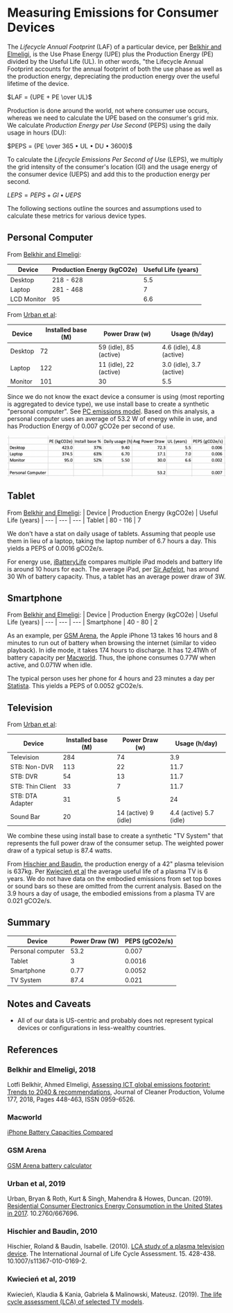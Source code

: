 # Measuring Emissions for Consumer Devices

The *Lifecycle Annual Footprint* (LAF) of a particular device, per [Belkhir and Elmeligi](#belkhir-and-elmeligi-2018), is the Use Phase Energy (UPE) plus the Production Energy (PE) divided by the Useful Life (UL). In other words, "the Lifecycle Annual Footprint accounts for the annual footprint of both the use phase as well as the production energy, depreciating the production energy over the useful lifetime of the device.

$LAF = {UPE + PE \over UL}$

Production is done around the world, not where consumer use occurs, whereas we need to calculate the UPE based on the consumer's grid mix. We calculate *Production Energy per Use Second* (PEPS) using the daily usage in hours (DU):

$PEPS = {PE \over 365 • UL • DU • 3600}$

To calculate the *Lifecycle Emissions Per Second of Use* (LEPS), we multiply the grid intensity of the consumer's location (GI) and the usage energy of the consumer device (UEPS) and add this to the production energy per second.

$LEPS = {PEPS + GI • UEPS}$

The following sections outline the sources and assumptions used to calculate these metrics for various device types.

## Personal Computer

From [Belkhir and Elmeligi](#belkhir-and-elmeligi-2018):

| Device | Production Energy (kgCO2e) | Useful Life (years)
| --- | --- | ---
| Desktop | 218 - 628 | 5.5
| Laptop | 281 - 468 | 7
| LCD Monitor | 95 | 6.6

From [Urban et al](#urban-et-al-2019):

| Device | Installed base (M) | Power Draw (w) | Usage (h/day)
| --- | --- | --- | ---
| Desktop | 72 | 59 (idle), 85 (active) | 4.6 (idle), 4.8 (active)
| Laptop | 122 | 11 (idle), 22 (active) | 3.0 (idle), 3.7 (active)
| Monitor | 101 | 30 | 5.5

Since we do not know the exact device a consumer is using (most reporting is aggregated to device type), we use install base to create a synthetic "personal computer". See [PC emissions model](./pc_emissions_model.xlsx). Based on this analysis, a personal conputer uses an average of 53.2 W of energy while in use, and has Production Energy of 0.007 gCO2e per second of use.

![Visual representation of the PC emissions model](pc_emissions_model.png)

## Tablet

From [Belkhir and Elmeligi](#belkhir-and-elmeligi-2018):
| Device | Production Energy (kgCO2e) | Useful Life (years)
| --- | --- | ---
| Tablet | 80 - 116 | 7


We don't have a stat on daily usage of tablets. Assuming that people use them in lieu of a laptop, taking the laptop number of 6.7 hours a day. This yields a PEPS of 0.0016 gCO2e/s.

For energy use, [iBatteryLife](https://ibatterylife.com/ipad-battery-life-test/) compares multiple iPad models and battery life is around 10 hours for each. The average iPad, per [Sir Apfelot](https://sir-apfelot.de/en/battery-capacity-ipad-mah-19060/), has around 30 Wh of battery capacity. Thus, a tablet has an average power draw of 3W.


## Smartphone

From [Belkhir and Elmeligi](#belkhir-and-elmeligi-2018):
| Device | Production Energy (kgCO2e) | Useful Life (years)
| --- | --- | ---
| Smartphone | 40 - 80 | 2

As an example, per [GSM Arena](#gsmarena), the Apple iPhone 13 takes 16 hours and 8 minutes to run out of battery when browsing the internet (similar to video playback). In idle mode, it takes 174 hours to discharge. It has 12.41Wh of battery capacity per [Macworld](#macworld). Thus, the iphone consumes 0.77W when active, and 0.071W when idle.

The typical person uses her phone for 4 hours and 23 minutes a day per [Statista](https://www.statista.com/statistics/1045353/mobile-device-daily-usage-time-in-the-us/). This yields a PEPS of 0.0052 gCO2e/s.

## Television

From [Urban et al](#urban-bryan-and-roth-2019):

| Device | Installed base (M) | Power Draw (w) | Usage (h/day)
| --- | --- | --- | ---
| Television | 284 | 74 | 3.9
| STB: Non-DVR | 113 | 22 | 11.7
| STB: DVR | 54 | 13 | 11.7
| STB: Thin Client | 33 | 7 | 11.7
| STB: DTA Adapter | 31 | 5 | 24
| Sound Bar | 20 | 14 (active) 9 (idle) | 4.4 (active) 5.7 (idle)

We combine these using install base to create a synthetic "TV System" that represents the full power draw of the consumer setup. The weighted power draw of a typical setup is 87.4 watts.

From [Hischier and Baudin](#hischier-and-baudin-2010), the production energy of a 42" plasma television is 637kg. Per [Kwiecień et al](#kwiecień-et-al-2019) the average useful life of a plasma TV is 6 years. We do not have data on the embodied emissions from set top boxes or sound bars so these are omitted from the current analysis. Based on the 3.9 hours a day of usage, the embodied emissions from a plasma TV are 0.021 gCO2e/s.

## Summary

| Device | Power Draw (W) | PEPS (gCO2e/s)
| --- | --- | ---
| Personal computer | 53.2 | 0.007
| Tablet | 3 | 0.0016
| Smartphone | 0.77 | 0.0052
| TV System | 87.4 | 0.021

## Notes and Caveats

- All of our data is US-centric and probably does not represent typical devices or configurations in less-wealthy countries.

## References

### Belkhir and Elmeligi, 2018

Lotfi Belkhir, Ahmed Elmeligi,
[Assessing ICT global emissions footprint: Trends to 2040 & recommendations](https://doi.org/10.1016/j.jclepro.2017.12.239),
Journal of Cleaner Production, Volume 177, 2018, Pages 448-463, ISSN 0959-6526.

### Macworld

[iPhone Battery Capacities Compared](https://www.macworld.com/article/678413/iphone-battery-capacities-compared-all-iphones-battery-life-in-mah-and-wh.html)

### GSM Arena

[GSM Arena battery calculator](https://www.gsmarena.com/battery-test.php3)

### Urban et al, 2019

Urban, Bryan & Roth, Kurt & Singh, Mahendra & Howes, Duncan. (2019). [Residential Consumer Electronics Energy Consumption in the United States in 2017](https://www.researchgate.net/publication/335911295_Residential_Consumer_Electronics_Energy_Consumption_in_the_United_States_in_2017). 10.2760/667696.

### Hischier and Baudin, 2010

Hischier, Roland & Baudin, Isabelle. (2010). [LCA study of a plasma television device](https://www.researchgate.net/publication/226516835_LCA_study_of_a_plasma_television_device). The International Journal of Life Cycle Assessment. 15. 428-438. 10.1007/s11367-010-0169-2. 

### Kwiecień et al, 2019

Kwiecień, Klaudia & Kania, Gabriela & Malinowski, Mateusz. (2019). [The life cycle assessment (LCA) of selected TV models](https://www.researchgate.net/publication/341785058_The_life_cycle_assessment_LCA_of_selected_TV_models).
